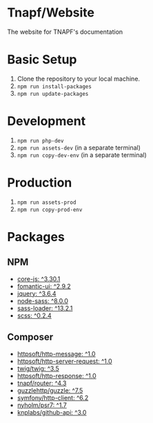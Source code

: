 # Tnapf/Website
The website for TNAPF's documentation

# Basic Setup
1. Clone the repository to your local machine.
2. `npm run install-packages`
3. `npm run update-packages`

# Development

1. `npm run php-dev`
2. `npm run assets-dev` (in a separate terminal)
3. `npm run copy-dev-env` (in a separate terminal)

# Production

1. `npm run assets-prod`
2. `npm run copy-prod-env`

# Packages

## NPM

* [core-js: ^3.30.1](https://www.npmjs.com/package/core-js)
* [fomantic-ui: ^2.9.2](https://www.npmjs.com/package/fomantic-ui)
* [jquery: ^3.6.4](https://www.npmjs.com/package/jquery)
* [node-sass: ^8.0.0](https://www.npmjs.com/package/node-sass)
* [sass-loader: ^13.2.1](https://www.npmjs.com/package/sass-loader)
* [scss: ^0.2.4](https://www.npmjs.com/package/scss)

## Composer

* [httpsoft/http-message: ^1.0](https://packagist.org/packages/httpsoft/http-message)
* [httpsoft/http-server-request: ^1.0](https://packagist.org/packages/httpsoft/http-server-request)
* [twig/twig: ^3.5](https://packagist.org/packages/twig/twig)
* [httpsoft/http-response: ^1.0](https://packagist.org/packages/httpsoft/http-response)
* [tnapf/router: ^4.3](https://packagist.org/packages/tnapf/router)
* [guzzlehttp/guzzle: ^7.5](https://packagist.org/packages/guzzlehttp/guzzle)
* [symfony/http-client: ^6.2](https://packagist.org/packages/symfony/http-client)
* [nyholm/psr7: ^1.7](https://packagist.org/packages/nyholm/psr7)
* [knplabs/github-api: ^3.0](https://packagist.org/packages/knplabs/github-api)
